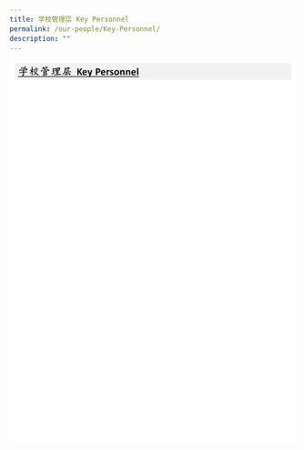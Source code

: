 ```yaml
---
title: 学校管理层 Key Personnel
permalink: /our-people/Key-Personnel/
description: ""
---
```

![学校管理层 Key Personnel](/images/Our%20People/学校管理层%20Key%20Personnel.jpg)